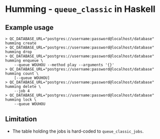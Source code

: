 # Humming - `queue_classic` in Haskell

## Example usage

    > QC_DATABASE_URL="postgres://username:password@localhost/database" humming create
    > QC_DATABASE_URL="postgres://username:password@localhost/database" humming drop
    > QC_DATABASE_URL="postgres://username:password@localhost/database" humming enqueue \
        --queue WOUHOU --method play --arguments '{}'
    > QC_DATABASE_URL="postgres://username:password@localhost/database" humming count \
        [--queue WOUHOU]
    > QC_DATABASE_URL="postgres://username:password@localhost/database" humming delete \
        --job 4
    > QC_DATABASE_URL="postgres://username:password@localhost/database" humming lock \
        --queue WOUHOU

## Limitation

- The table holding the jobs is hard-coded to `queue_classic_jobs`.
